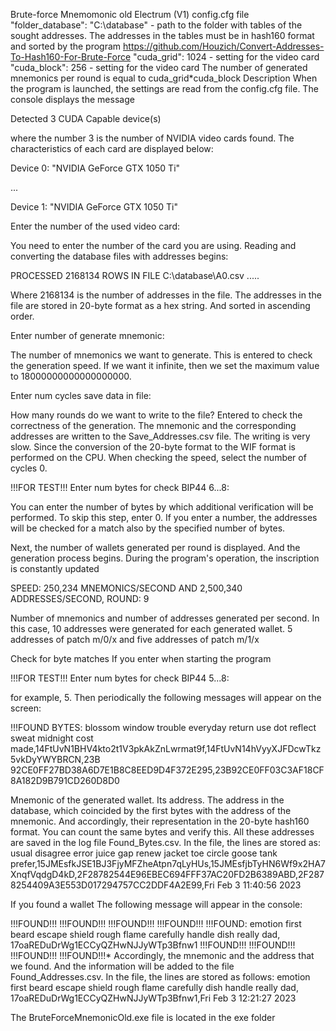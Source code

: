 Brute-force Mnemomonic old Electrum (V1)
config.cfg file
"folder_database": "C:\database" - path to the folder with tables of the sought addresses. The addresses in the tables must be in hash160 format and sorted by the program https://github.com/Houzich/Convert-Addresses-To-Hash160-For-Brute-Force
"cuda_grid": 1024 - setting for the video card
"cuda_block": 256 - setting for the video card The number of generated mnemonics per round is equal to cuda_grid*cuda_block
Description
When the program is launched, the settings are read from the config.cfg file. The console displays the message

Detected 3 CUDA Capable device(s)

where the number 3 is the number of NVIDIA video cards found. The characteristics of each card are displayed below:

Device 0: "NVIDIA GeForce GTX 1050 Ti"

...

Device 1: "NVIDIA GeForce GTX 1050 Ti"

Enter the number of the used video card:

You need to enter the number of the card you are using. Reading and converting the database files with addresses begins:

PROCESSED 2168134 ROWS IN FILE C:\database\A0.csv .....

Where 2168134 is the number of addresses in the file. The addresses in the file are stored in 20-byte format as a hex string. And sorted in ascending order.

Enter number of generate mnemonic:

The number of mnemonics we want to generate. This is entered to check the generation speed. If we want it infinite, then we set the maximum value to 18000000000000000000.

Enter num cycles save data in file:

How many rounds do we want to write to the file? Entered to check the correctness of the generation. The mnemonic and the corresponding addresses are written to the Save_Addresses.csv file. The writing is very slow. Since the conversion of the 20-byte format to the WIF format is performed on the CPU. When checking the speed, select the number of cycles 0.

!!!FOR TEST!!! Enter num bytes for check BIP44 6...8:

You can enter the number of bytes by which additional verification will be performed. To skip this step, enter 0. If you enter a number, the addresses will be checked for a match also by the specified number of bytes.

Next, the number of wallets generated per round is displayed. And the generation process begins. During the program's operation, the inscription is constantly updated

SPEED: 250,234 MNEMONICS/SECOND AND 2,500,340 ADDRESSES/SECOND, ROUND: 9

Number of mnemonics and number of addresses generated per second. In this case, 10 addresses were generated for each generated wallet. 5 addresses of patch m/0/x and five addresses of patch m/1/x

Check for byte matches
If you enter when starting the program

!!!FOR TEST!!! Enter num bytes for check BIP44 5...8:

for example, 5. Then periodically the following messages will appear on the screen:

!!!FOUND BYTES: blossom window trouble everyday return use dot reflect sweat midnight cost made,14FtUvN1BHV4kto2t1V3pkAkZnLwrmat9f,14FtUvN14hVyyXJFDcwTkz5vkDyYWYBRCN,23B 92CE0FF27BD38A6D7E1B8C8EED9D4F372E295,23B92CE0FF03C3AF18CF8A182D9B791CD260D8D0

Mnemonic of the generated wallet. Its address. The address in the database, which coincided by the first bytes with the address of the mnemonic. And accordingly, their representation in the 20-byte hash160 format. You can count the same bytes and verify this. All these addresses are saved in the log file Found_Bytes.csv. In the file, the lines are stored as: usual disagree error juice gap renew jacket toe circle goose tank prefer,15JMEsfkJSE1BJ3FjyMFZheAtpn7qLyHUs,15JMEsfjbTyHN6Wf9x2HA7XnqfVqdgD4kD,2F28782544E96EBEC694FFF37AC20FD2B6389ABD,2F2878254409A3E553D017294757CC2DDF4A2E99,Fri Feb 3 11:40:56 2023

If you found a wallet
The following message will appear in the console:

!!!FOUND!!! !!!FOUND!!! !!!FOUND!!! !!!FOUND!!! !!!FOUND: emotion first beard escape shield rough flame carefully handle dish really dad, 17oaREDuDrWg1ECCyQZHwNJJyWTp3Bfnw1 !!!FOUND!!! !!!FOUND!!! !!!FOUND!!! !!!FOUND!!!*
Accordingly, the mnemonic and the address that we found. And the information will be added to the file Found_Addresses.csv. In the file, the lines are stored as follows: emotion first beard escape shield rough flame carefully dish handle really dad, 17oaREDuDrWg1ECCyQZHwNJJyWTp3Bfnw1,Fri Feb 3 12:21:27 2023

The BruteForceMnemonicOld.exe file is located in the exe folder